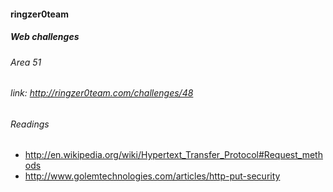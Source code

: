 #### ringzer0team
##### Web challenges
###### Area 51
###### link: http://ringzer0team.com/challenges/48

###### Readings  
* http://en.wikipedia.org/wiki/Hypertext_Transfer_Protocol#Request_methods
* http://www.golemtechnologies.com/articles/http-put-security
